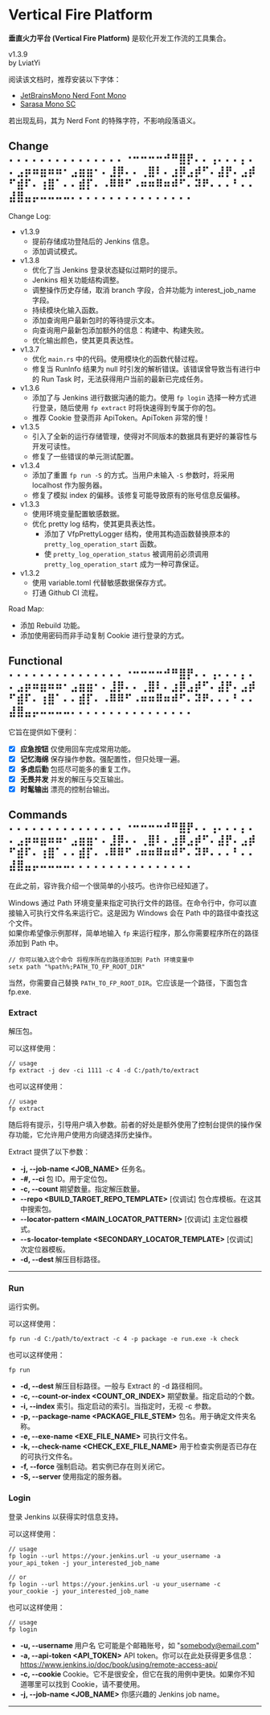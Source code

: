 # Vertical Fire Platform

**垂直火力平台 (Vertical Fire Platform)** 是软化开发工作流的工具集合。

v1.3.9  
by LviatYi

阅读该文档时，推荐安装以下字体：

- [JetBrainsMono Nerd Font
  Mono][JetbrainsMonoNerdFont]
- [Sarasa Mono SC][SarasaMonoSC]

若出现乱码，其为 Nerd Font 的特殊字符，不影响段落语义。

## Change ⠄⠄⠄⠄⠄⠄⠄⠄⠄⠄⠄⠄⠄⠄⠄⠐⠒⠒⠒⠒⠚⠛⣿⡟⠄⠄⢠⠄⠄⠄⡄⠄⠄⣠⡶⠶⣶⠶⠶⠂⣠⣶⣶⠂⠄⣸⡿⠄⠄⢀⣿⠇⠄⣰⡿⣠⡾⠋⠄⣼⡟⠄⣠⡾⠋⣾⠏⠄⢰⣿⠁⠄⠄⣾⡏⠄⠠⠿⠿⠋⠠⠶⠶⠿⠶⠾⠋⠄⠽⠟⠄⠄⠄⠃⠄⠄⣼⣿⣤⡤⠤⠤⠤⠤⠄⠄⠄⠄⠄⠄⠄⠄⠄⠄⠄⠄⠄⠄⠄⠄

Change Log:

- v1.3.9
    - 提前存储成功登陆后的 Jenkins 信息。
    - 添加调试模式。
- v1.3.8
    - 优化了当 Jenkins 登录状态疑似过期时的提示。
    - Jenkins 相关功能结构调整。
    - 调整操作历史存储，取消 branch 字段，合并功能为 interest_job_name 字段。
    - 持续模块化输入函数。
    - 添加查询用户最新包时的等待提示文本。
    - 向查询用户最新包添加额外的信息：构建中、构建失败。
    - 优化输出颜色，使其更具表达性。
- v1.3.7
    - 优化 `main.rs` 中的代码。使用模块化的函数代替过程。
    - 修复当 RunInfo 结果为 null 时引发的解析错误。该错误曾导致当有进行中的 Run Task 时，无法获得用户当前的最新已完成任务。
- v1.3.6
    - 添加了与 Jenkins 进行数据沟通的能力。使用 `fp login` 选择一种方式进行登录，随后使用 `fp extract` 时将快速得到专属于你的包。
    - 推荐 Cookie 登录而非 ApiToken。ApiToken 非常的慢！
- v1.3.5
    - 引入了全新的运行存储管理，使得对不同版本的数据具有更好的兼容性与开发可读性。
    - 修复了一些错误的单元测试配置。
- v1.3.4
    - 添加了重置 `fp run -S` 的方式。当用户未输入 `-S` 参数时，将采用 localhost 作为服务器。
    - 修复了模拟 index 的偏移。该修复可能导致原有的账号信息反偏移。
- v1.3.3
    - 使用环境变量配置敏感数据。
    - 优化 pretty log 结构，使其更具表达性。
        - 添加了 VfpPrettyLogger 结构，使用其构造函数替换原本的 `pretty_log_operation_start` 函数。
        - 使 `pretty_log_operation_status` 被调用前必须调用 `pretty_log_operation_start` 成为一种可靠保证。
- v1.3.2
    - 使用 variable.toml 代替敏感数据保存方式。
    - 打通 Github CI 流程。

Road Map:

- 添加 Rebuild 功能。
- 添加使用密码而非手动复制 Cookie 进行登录的方式。

## Functional ⠄⠄⠄⠄⠄⠄⠄⠄⠄⠄⠄⠄⠄⠄⠄⠐⠒⠒⠒⠒⠚⠛⣿⡟⠄⠄⢠⠄⠄⠄⡄⠄⠄⣠⡶⠶⣶⠶⠶⠂⣠⣶⣶⠂⠄⣸⡿⠄⠄⢀⣿⠇⠄⣰⡿⣠⡾⠋⠄⣼⡟⠄⣠⡾⠋⣾⠏⠄⢰⣿⠁⠄⠄⣾⡏⠄⠠⠿⠿⠋⠠⠶⠶⠿⠶⠾⠋⠄⠽⠟⠄⠄⠄⠃⠄⠄⣼⣿⣤⡤⠤⠤⠤⠤⠄⠄⠄⠄⠄⠄⠄⠄⠄⠄⠄⠄⠄⠄⠄⠄

它旨在提供如下便利：

- [x] **应急按钮** 仅使用回车完成常用功能。
- [x] **记忆海绵** 保存操作参数。强配置性，但只处理一遍。
- [x] **多虑后勤** 包揽尽可能多的重复工作。
- [x] **无畏并发** 并发的解压与交互输出。
- [x] **时髦输出** 漂亮的控制台输出。

## Commands ⠄⠄⠄⠄⠄⠄⠄⠄⠄⠄⠄⠄⠄⠄⠄⠐⠒⠒⠒⠒⠚⠛⣿⡟⠄⠄⢠⠄⠄⠄⡄⠄⠄⣠⡶⠶⣶⠶⠶⠂⣠⣶⣶⠂⠄⣸⡿⠄⠄⢀⣿⠇⠄⣰⡿⣠⡾⠋⠄⣼⡟⠄⣠⡾⠋⣾⠏⠄⢰⣿⠁⠄⠄⣾⡏⠄⠠⠿⠿⠋⠠⠶⠶⠿⠶⠾⠋⠄⠽⠟⠄⠄⠄⠃⠄⠄⣼⣿⣤⡤⠤⠤⠤⠤⠄⠄⠄⠄⠄⠄⠄⠄⠄⠄⠄⠄⠄⠄⠄⠄

在此之前，容许我介绍一个很简单的小技巧。也许你已经知道了。

Windows 通过 Path 环境变量来指定可执行文件的路径。在命令行中，你可以直接输入可执行文件名来运行它。这是因为 Windows 会在
Path 中的路径中查找这个文件。  
如果你希望像示例那样，简单地输入 `fp` 来运行程序，那么你需要程序所在的路径添加到 Path 中。

```shell
// 你可以输入这个命令 将程序所在的路径添加到 Path 环境变量中
setx path "%path%;PATH_TO_FP_ROOT_DIR"
```

当然，你需要自己替换 `PATH_TO_FP_ROOT_DIR`。它应该是一个路径，下面包含 fp.exe.

### Extract

解压包。

可以这样使用：

```shell
// usage
fp extract -j dev -ci 1111 -c 4 -d C:/path/to/extract
```

也可以这样使用：

```shell
// usage
fp extract
```

随后将有提示，引导用户填入参数。前者的好处是额外使用了控制台提供的操作保存功能，它允许用户使用方向键选择历史操作。

Extract 提供了以下参数：

- **-j, --job-name <JOB_NAME>** 任务名。
- **-#, --ci <CI>** 包 ID。用于定位包。
- **-c, --count <COUNT>** 期望数量。指定解压数量。
- **--repo <BUILD_TARGET_REPO_TEMPLATE>** [仅调试] 包仓库模板。在这其中搜索包。
- **--locator-pattern <MAIN_LOCATOR_PATTERN>** [仅调试] 主定位器模式。
- **--s-locator-template <SECONDARY_LOCATOR_TEMPLATE>** [仅调试] 次定位器模板。
- **-d, --dest <DEST>** 解压目标路径。

---

### Run

运行实例。

可以这样使用：

```shell
fp run -d C:/path/to/extract -c 4 -p package -e run.exe -k check
```

也可以这样使用：

```shell
fp run
```

- **-d, --dest <DEST>** 解压目标路径。一般与 Extract 的 -d 路径相同。
- **-c, --count-or-index <COUNT_OR_INDEX>** 期望数量。指定启动的个数。
- **-i, --index <INDEX>** 索引。指定启动的索引。当指定时，无视 -c 参数。
- **-p, --package-name <PACKAGE_FILE_STEM>** 包名。用于确定文件夹名称。
- **-e, --exe-name <EXE_FILE_NAME>** 可执行文件名。
- **-k, --check-name <CHECK_EXE_FILE_NAME>** 用于检查实例是否已存在的可执行文件名。
- **-f, --force** 强制启动。若实例已存在则关闭它。
- **-S, --server <SERVER>** 使用指定的服务器。

### Login

登录 Jenkins 以获得实时信息支持。

可以这样使用：

```shell
// usage
fp login --url https://your.jenkins.url -u your_username -a your_api_token -j your_interested_job_name

// or
fp login --url https://your.jenkins.url -u your_username -c your_cookie -j your_interested_job_name
```

也可以这样使用：

```shell
// usage
fp login
```

- **-u, --username <USERNAME>** 用户名 它可能是个邮箱账号，如 "somebody@email.com"
- **-a, --api-token <API_TOKEN>** API
  token。你可以在此处获得更多信息：https://www.jenkins.io/doc/book/using/remote-access-api/
- **-c, --cookie <COOKIE>** Cookie。它不是很安全，但它在我的用例中更快。如果你不知道哪里可以找到 Cookie，请不要使用。
- **-j, --job-name <JOB_NAME>** 你感兴趣的 Jenkins job name。

---

[JetbrainsMonoNerdFont]: https://github.com/ryanoasis/nerd-fonts/releases/download/v3.0.2/JetBrainsMono.zip@fallbackFont

[SarasaMonoSC]: https://github.com/be5invis/Sarasa-Gothic/releases/download/v0.41.6/sarasa-gothic-ttf-0.41.6.7z
